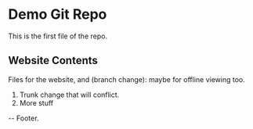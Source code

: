 # Demo Git Repo

This is the first file of the repo.

## Website Contents

Files for the website, and (branch change): maybe for offline viewing too.

1. Trunk change that will conflict.
2. More stuff

--
Footer.
